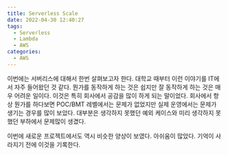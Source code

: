 ```yaml
---
title: Serverless Scale
date: 2022-04-30 12:40:27
tags:
  - Serverless
  - Lambda
  - AWS
categories:
  - AWS
---
```


  이번에는 서버리스에 대해서 한번 살펴보고자 한다. 대학교 때부터 이런 이야기를 IT에서 자주 들어왔던 것 같다. 뭔가를 동작하게 하는 것은 쉽지만 잘 동작하게 하는 것은 매우 어려운 일이다. 이것은 특히 회사에서 공감을 많이 하게 되는 말이었다. 회사에서 항상 뭔가를 하다보면 POC/BMT 레벨에서는 문제가 없었지만 실제 운영에서는 문제가 생기는 경우를 많이 보았다. 대부분은 생각하지 못했던 예외 케이스와 미리 생각하지 못했던 부하에서 문제많이 생겼다.

  이번에 새로운 프로젝트에서도 역시 비슷한 양상이 보였다. 아쉬움이 많았다. 기억이 사라지기 전에 이것을 기록한다. 
